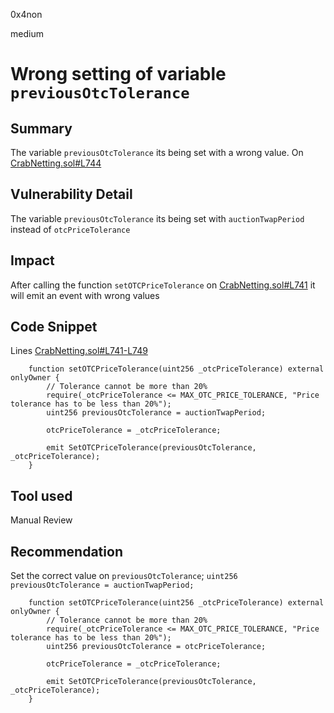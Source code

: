 0x4non

medium

# Wrong setting of variable `previousOtcTolerance`

## Summary
The variable `previousOtcTolerance` its being set with a wrong value. On [CrabNetting.sol#L744](https://github.com/sherlock-audit/2022-11-opyn/blob/main/crab-netting/src/CrabNetting.sol#L744)

## Vulnerability Detail
The variable `previousOtcTolerance` its being set with `auctionTwapPeriod` instead of `otcPriceTolerance`

## Impact
After calling the function `setOTCPriceTolerance` on [CrabNetting.sol#L741](https://github.com/sherlock-audit/2022-11-opyn/blob/main/crab-netting/src/CrabNetting.sol#L741) it will emit an event with wrong values

## Code Snippet
Lines [CrabNetting.sol#L741-L749](https://github.com/sherlock-audit/2022-11-opyn/blob/main/crab-netting/src/CrabNetting.sol#L741-L749)
```solidity
    function setOTCPriceTolerance(uint256 _otcPriceTolerance) external onlyOwner {
        // Tolerance cannot be more than 20%
        require(_otcPriceTolerance <= MAX_OTC_PRICE_TOLERANCE, "Price tolerance has to be less than 20%");
        uint256 previousOtcTolerance = auctionTwapPeriod;

        otcPriceTolerance = _otcPriceTolerance;

        emit SetOTCPriceTolerance(previousOtcTolerance, _otcPriceTolerance);
    }
```

## Tool used
Manual Review

## Recommendation
Set the correct value on `previousOtcTolerance`;
`uint256 previousOtcTolerance = auctionTwapPeriod;`

```solidity
    function setOTCPriceTolerance(uint256 _otcPriceTolerance) external onlyOwner {
        // Tolerance cannot be more than 20%
        require(_otcPriceTolerance <= MAX_OTC_PRICE_TOLERANCE, "Price tolerance has to be less than 20%");
        uint256 previousOtcTolerance = otcPriceTolerance;

        otcPriceTolerance = _otcPriceTolerance;

        emit SetOTCPriceTolerance(previousOtcTolerance, _otcPriceTolerance);
    }
```
